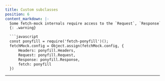 ```yaml
---
title: Custom subclasses
position: 6
content_markdown: |-
  Some fetch-mock internals require access to the `Request`, `Response` and `Headers` constructors provided by your chosen `fetch` implementation. These should be set on the `fetchMock.config` object
  {: .warning}

  ```javascript
  const ponyfill = require('fetch-ponyfill')();
  fetchMock.config = Object.assign(fetchMock.config, {
      Headers: ponyfill.Headers,
      Request: ponyfill.Request,
      Response: ponyfill.Response,
      fetch: ponyfill
  })
  ```
---
```

